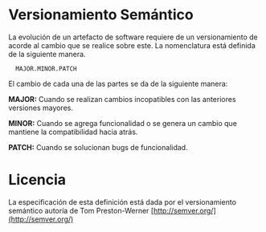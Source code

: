 # Versionamiento Semántico

La evolución de un artefacto de software requiere de un versionamiento de acorde al cambio que se realice sobre este. La nomenclatura está definida de la siguiente manera.

```
  MAJOR.MINOR.PATCH
```

El cambio de cada una de las partes se da de la siguiente manera:

**MAJOR:** Cuando se realizan cambios incopatibles con las anteriores versiones mayores.

**MINOR:** Cuando se agrega funcionalidad o se genera un cambio que mantiene la compatibilidad hacia atrás.

**PATCH:** Cuando se solucionan bugs de funcionalidad.

# Licencia
La especificación de esta definición está dada por el versionamiento semántico autoría de Tom Preston-Werner [http://semver.org/](http://semver.org/)
